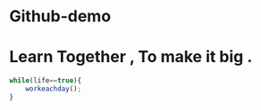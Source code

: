 # Github-demo
# Learn Together , To make it big .
```javascript
while(life==true){
    workeachday();
}
```